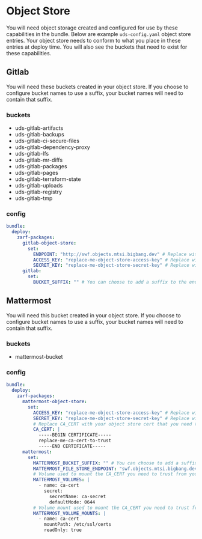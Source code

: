 # Object Store
You will need object storage created and configured for use by these capabilities in the bundle. Below are example `uds-config.yaml` object store entries. Your object store needs to conform to what you place in these entries at deploy time. You will also see the buckets that need to exist for these capabilities.

## Gitlab
You will need these buckets created in your object store. If you choose to configure bucket names to use a suffix, your bucket names will need to contain that suffix.

### buckets
- uds-gitlab-artifacts
- uds-gitlab-backups
- uds-gitlab-ci-secure-files
- uds-gitlab-dependency-proxy
- uds-gitlab-lfs
- uds-gitlab-mr-diffs
- uds-gitlab-packages
- uds-gitlab-pages
- uds-gitlab-terraform-state
- uds-gitlab-uploads
- uds-gitlab-registry
- uds-gitlab-tmp

### config

```yaml
bundle:
  deploy:
    zarf-packages:
      gitlab-object-store:
        set:
          ENDPOINT: "http://swf.objects.mtsi.bigbang.dev" # Replace with domain entry for you object store
          ACCESS_KEY: "replace-me-object-store-access-key" # Replace with access key to your object store
          SECRET_KEY: "replace-me-object-store-secret-key" # Replace with secret key to your object store
      gitlab:
        set:
          BUCKET_SUFFIX: "" # You can choose to add a suffix to the end of every bucket name if desired or needed.
```

## Mattermost
You will need this bucket created in your object store. If you choose to configure bucket names to use a suffix, your bucket names will need to contain that suffix.

### buckets
- mattermost-bucket

### config

```yaml
bundle:
  deploy:
    zarf-packages:
      mattermost-object-store:
        set:
          ACCESS_KEY: "replace-me-object-store-access-key" # Replace with access key to your object store
          SECRET_KEY: "replace-me-object-store-secret-key" # Replace with secret key to your object store
          # Replace CA_CERT with your object store cert that you need to trust
          CA_CERT: |
            -----BEGIN CERTIFICATE-----
            replace-me-ca-cert-to-trust
            -----END CERTIFICATE-----
      mattermost:
        set:
          MATTERMOST_BUCKET_SUFFIX: "" # You can choose to add a suffix to the end of every bucket name if desired or needed.
          MATTERMOST_FILE_STORE_ENDPOINT: "swf.objects.mtsi.bigbang.dev" # Replace with domain entry for you object store
          # Volume used to mount the CA_CERT you need to trust from your object store
          MATTERMOST_VOLUMES: |
            - name: ca-cert
              secret:
                secretName: ca-secret
                defaultMode: 0644
          # Volume mount used to mount the CA_CERT you need to trust from your object store
          MATTERMOST_VOLUME_MOUNTS: |
            - name: ca-cert
              mountPath: /etc/ssl/certs
              readOnly: true
```
